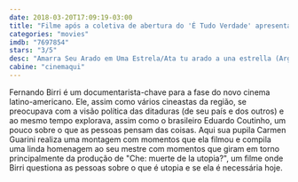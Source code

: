 ```yaml
---
date: 2018-03-20T17:09:19-03:00
title: "Filme após a coletiva de abertura do 'É Tudo Verdade' apresenta homenagem a Fernando Birri"
categories: "movies"
imdb: "7697854"
stars: "3/5"
desc: "Amarra Seu Arado em Uma Estrela/Ata tu arado a una estrella (Argentina, 2017), escrito por Carmen Guarini, dirigido por Carmen Guarini, com Fernando Birri, Osvaldo Bayer, Carmen Papio Birri."
cabine: "cinemaqui"
---
```

Fernando Birri é um documentarista-chave para a fase do novo cinema latino-americano. Ele, assim como vários cineastas da região, se preocupava com a visão política das ditaduras (de seu país e dos outros) e ao mesmo tempo explorava, assim como o brasileiro Eduardo Coutinho, um pouco sobre o que as pessoas pensam das coisas. Aqui sua pupila Carmen Guarini realiza uma montagem com momentos que ela filmou e compila uma linda homenagem ao seu mestre com momentos que giram em torno principalmente da produção de "Che: muerte de la utopia?", um filme onde Birri questiona as pessoas sobre o que é utopia e se ela é necessária hoje.
